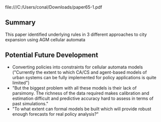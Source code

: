 file:///C:/Users/conal/Downloads/paper65-1.pdf

## Summary
This paper identified underlying rules in 3 different approaches to city expansion using AGM cellular automata

## Potential Future Development

- Converting policies into constraints for cellular automata models ("Currently the extent to which CA/CS and agent-based models of urban systems can be fully implemented for policy applications is quite limited")
- "But the biggest problem with all these models is their lack of parsimony. The richness of the data required makes calibration and estimation difficult and predictive accuracy hard to assess in terms of past simulations."
- "To what extent can formal models be built which will provide robust enough forecasts for real policy analysis?"